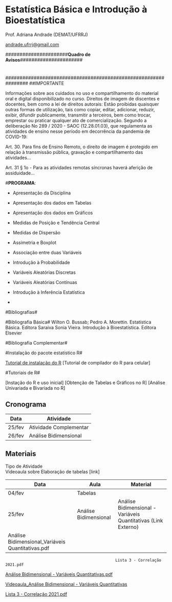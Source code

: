 # **Estatística Básica e Introdução à Bioestatística**


Prof. Adriana Andrade (DEMAT/UFRRJ)

andrade.ufrrj@gmail.com


######################**Quadro de Avisos**######################
# 
#
################################################################
##IMPORTANTE

Informações sobre aos cuidados no uso e compartilhamento do material oral e digital disponibilizado no curso. Direitos de imagem de discentes e docentes, bem como a lei de direitos autorais: Estão proibidas quaisquer outras formas de utilização, tais como copiar, editar, adicionar, reduzir, exibir, difundir publicamente, transmitir a terceiros, bem como trocar, emprestar ou praticar qualquer ato de comercialização.
Segundo a deliberação No 289 / 2020 - SAOC (12.28.01.03), que regulamenta as atividades de ensino nesse período em decorrência da pandemia de COVID-19:

Art. 30. Para fins de Ensino Remoto, o direito de imagem é protegido em relação à transmissão pública, gravação e compartilhamento das atividades…

Art. 31 § 1o - Para as atividades remotas síncronas haverá aferição de assiduidade…

#**PROGRAMA**:

- Apresentação da Disciplina

- Apresentação dos dados em Tabelas

- Apresentação dos dados em Gráficos

- Medidas de Posição e Tendência Central

- Medidas de Dispersão

- Assimetria e Boxplot

- Associação entre duas Variáveis

- Introdução à Probabilidade

- Variáveis Aleatórias Discretas

- Variáveis Aleatórias Contínuas

- Introdução à Inferência Estatística
- 

#Bibliografias#

#Bibliografia Básica#
Wilton O. Bussab; Pedro A. Morettin. Estatística Básica. Editora Saraiva
Sonia Vieira. Introdução à Bioestatística. Editora Elsevier

#Bibliografia Complementar#


#Instalação do pacote estatístico R#

[Tutorial de instalação do R]()
[Tutorial de compilador do R para celular]


#Tutoriais de R#

[Instação do R e uso inicial]
[Obtenção de Tabelas e Gráficos no R]
[Análise Univariada e Bivariada no R]


## Cronograma 

| Data                  |  Atividade  |
| -------------------   | ------------------- |
|  25/fev               |  Atividade Complementar |
|  26/fev               |  Análise Bidimensional |


## Materiais

Tipo de Atividade	 
Videoaula sobre  Elaboração de tabelas [link]





| Data                  | Aula                | Material           |
| -------------------   | ------------------- |------------------- |
| 04/fev                | Tabelas             |
| 25/fev                | Análise Bidimensional|    Análise Bidimensional - Variáveis Quantitativas (Link Externo)   
|                                                   Análise Bidimensional_Variáveis Quantitativas.pdf   
                                                    Lista 3 - Correlação 2021.pdf   
[Análise Bidimensional - Variáveis Quantitativas.pdf](https://drive.google.com/file/d/105M9i55CaoIOUQ9H4trmNKt_eAcQWM7b/view?usp=sharing)

[Videoaula_Análise Bidimensional - Variáveis Quantitativas](https://drive.google.com/file/d/105M9i55CaoIOUQ9H4trmNKt_eAcQWM7b/view?usp=sharing)

[Lista 3 - Correlação 2021.pdf](https://drive.google.com/file/d/105M9i55CaoIOUQ9H4trmNKt_eAcQWM7b/view?usp=sharing)

     





  
  
  
  
